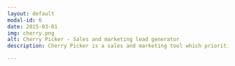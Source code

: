```yaml
---
layout: default
modal-id: 6
date: 2015-03-01
img: cherry.png
alt: Cherry Picker - Sales and marketing lead generator
description: Cherry Picker is a sales and marketing tool which prioritize and generate a predictable stream of leads. Developed as an internal tool to generate leads for OpenWater, but the tool had the capability to generate leads for other markets. <br /><br /><br /><a href="https://drive.google.com/file/d/0B9Z0lF0v7n4VcFNzUkhtOUNuME0/view?usp=sharing" onClick="ga('send', 'event', 'portfolio-extra', 'click', 'Cherry Picker Fact Sheet PDF');" target="_blank"><img src="img/portfolio/cherry-fact-sheet.png" class="img-responsive img-portfolio-extra" alt="Cherry Picker Fact Sheet - Google Docs" /></a><br />Sample Amazon Mechanical Turk Task:<img src="img/portfolio/hit.png" class="img-responsive img-portfolio-extra" alt="Mechanical Turk Sample" />

---
```

